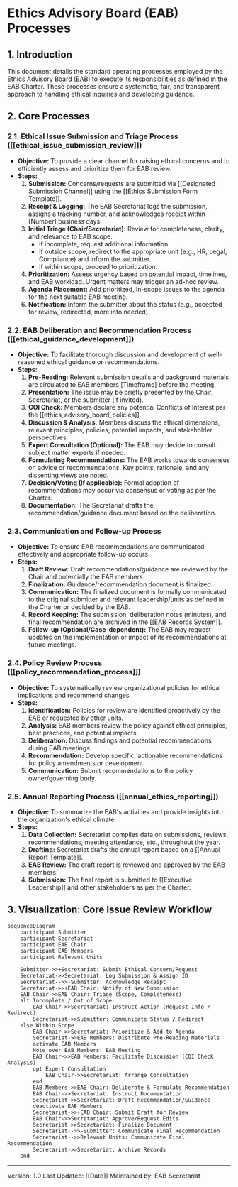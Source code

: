 # Ethics Advisory Board (EAB) Processes

## 1. Introduction
This document details the standard operating processes employed by the Ethics Advisory Board (EAB) to execute its responsibilities as defined in the EAB Charter. These processes ensure a systematic, fair, and transparent approach to handling ethical inquiries and developing guidance.

## 2. Core Processes

### 2.1. Ethical Issue Submission and Triage Process ([[ethical_issue_submission_review]])
- **Objective:** To provide a clear channel for raising ethical concerns and to efficiently assess and prioritize them for EAB review.
- **Steps:**
    1.  **Submission:** Concerns/requests are submitted via [[Designated Submission Channel]] using the [[Ethics Submission Form Template]].
    2.  **Receipt & Logging:** The EAB Secretariat logs the submission, assigns a tracking number, and acknowledges receipt within [Number] business days.
    3.  **Initial Triage (Chair/Secretariat):** Review for completeness, clarity, and relevance to EAB scope.
        - If incomplete, request additional information.
        - If outside scope, redirect to the appropriate unit (e.g., HR, Legal, Compliance) and inform the submitter.
        - If within scope, proceed to prioritization.
    4.  **Prioritization:** Assess urgency based on potential impact, timelines, and EAB workload. Urgent matters may trigger an ad-hoc review.
    5.  **Agenda Placement:** Add prioritized, in-scope issues to the agenda for the next suitable EAB meeting.
    6.  **Notification:** Inform the submitter about the status (e.g., accepted for review, redirected, more info needed).

### 2.2. EAB Deliberation and Recommendation Process ([[ethical_guidance_development]])
- **Objective:** To facilitate thorough discussion and development of well-reasoned ethical guidance or recommendations.
- **Steps:**
    1.  **Pre-Reading:** Relevant submission details and background materials are circulated to EAB members [Timeframe] before the meeting.
    2.  **Presentation:** The issue may be briefly presented by the Chair, Secretariat, or the submitter (if invited).
    3.  **COI Check:** Members declare any potential Conflicts of Interest per the [[ethics_advisory_board_policies]].
    4.  **Discussion & Analysis:** Members discuss the ethical dimensions, relevant principles, policies, potential impacts, and stakeholder perspectives.
    5.  **Expert Consultation (Optional):** The EAB may decide to consult subject matter experts if needed.
    6.  **Formulating Recommendations:** The EAB works towards consensus on advice or recommendations. Key points, rationale, and any dissenting views are noted.
    7.  **Decision/Voting (If applicable):** Formal adoption of recommendations may occur via consensus or voting as per the Charter.
    8.  **Documentation:** The Secretariat drafts the recommendation/guidance document based on the deliberation.

### 2.3. Communication and Follow-up Process
- **Objective:** To ensure EAB recommendations are communicated effectively and appropriate follow-up occurs.
- **Steps:**
    1.  **Draft Review:** Draft recommendations/guidance are reviewed by the Chair and potentially the EAB members.
    2.  **Finalization:** Guidance/recommendation document is finalized.
    3.  **Communication:** The finalized document is formally communicated to the original submitter and relevant leadership/units as defined in the Charter or decided by the EAB.
    4.  **Record Keeping:** The submission, deliberation notes (minutes), and final recommendation are archived in the [[EAB Records System]].
    5.  **Follow-up (Optional/Case-dependent):** The EAB may request updates on the implementation or impact of its recommendations at future meetings.

### 2.4. Policy Review Process ([[policy_recommendation_process]])
- **Objective:** To systematically review organizational policies for ethical implications and recommend changes.
- **Steps:**
    1.  **Identification:** Policies for review are identified proactively by the EAB or requested by other units.
    2.  **Analysis:** EAB members review the policy against ethical principles, best practices, and potential impacts.
    3.  **Deliberation:** Discuss findings and potential recommendations during EAB meetings.
    4.  **Recommendation:** Develop specific, actionable recommendations for policy amendments or development.
    5.  **Communication:** Submit recommendations to the policy owner/governing body.

### 2.5. Annual Reporting Process ([[annual_ethics_reporting]])
- **Objective:** To summarize the EAB's activities and provide insights into the organization's ethical climate.
- **Steps:**
    1.  **Data Collection:** Secretariat compiles data on submissions, reviews, recommendations, meeting attendance, etc., throughout the year.
    2.  **Drafting:** Secretariat drafts the annual report based on a [[Annual Report Template]].
    3.  **EAB Review:** The draft report is reviewed and approved by the EAB members.
    4.  **Submission:** The final report is submitted to [[Executive Leadership]] and other stakeholders as per the Charter.

## 3. Visualization: Core Issue Review Workflow

```mermaid
sequenceDiagram
    participant Submitter
    participant Secretariat
    participant EAB Chair
    participant EAB Members
    participant Relevant Units

    Submitter->>+Secretariat: Submit Ethical Concern/Request
    Secretariat->>Secretariat: Log Submission & Assign ID
    Secretariat-->>-Submitter: Acknowledge Receipt
    Secretariat->>+EAB Chair: Notify of New Submission
    EAB Chair->>EAB Chair: Triage (Scope, Completeness)
    alt Incomplete / Out of Scope
        EAB Chair->>Secretariat: Instruct Action (Request Info / Redirect)
        Secretariat->>Submitter: Communicate Status / Redirect
    else Within Scope
        EAB Chair->>Secretariat: Prioritize & Add to Agenda
        Secretariat->>EAB Members: Distribute Pre-Reading Materials
        activate EAB Members
        Note over EAB Members: EAB Meeting
        EAB Chair->>EAB Members: Facilitate Discussion (COI Check, Analysis)
        opt Expert Consultation
            EAB Chair->>Secretariat: Arrange Consultation
        end
        EAB Members->>EAB Chair: Deliberate & Formulate Recommendation
        EAB Chair->>Secretariat: Instruct Documentation
        Secretariat->>Secretariat: Draft Recommendation/Guidance
        deactivate EAB Members
        Secretariat->>+EAB Chair: Submit Draft for Review
        EAB Chair->>Secretariat: Approve/Request Edits
        Secretariat->>Secretariat: Finalize Document
        Secretariat-->>-Submitter: Communicate Final Recommendation
        Secretariat-->>Relevant Units: Communicate Final Recommendation
        Secretariat->>Secretariat: Archive Records
    end
```

---
Version: 1.0
Last Updated: [[Date]]
Maintained by: EAB Secretariat 